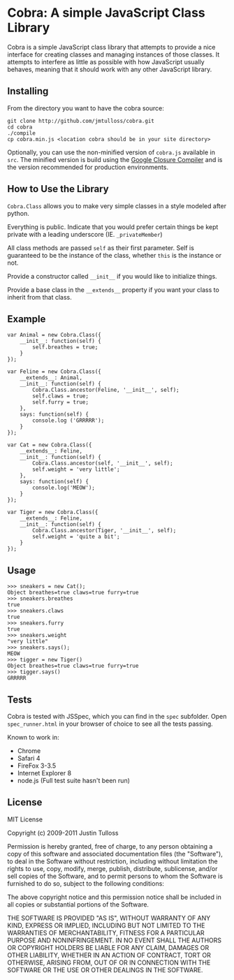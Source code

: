 Cobra: A simple JavaScript Class Library
========================================

Cobra is a simple JavaScript class library that attempts to provide a
nice interface for creating classes and managing instances of those
classes. It attempts to interfere as little as possible with how JavaScript
usually behaves, meaning that it should work with any other JavaScript library.

Installing
----------

From the directory you want to have the cobra source:

    git clone http://github.com/jmtulloss/cobra.git
    cd cobra
    ./compile
    cp cobra.min.js <location cobra should be in your site directory>

Optionally, you can use the non-minified version of `cobra.js` available in
`src`. The minified version is build using the [Google Closure Compiler][1]
and is the version recommended for production environments.

[1]: http://code.google.com/closure/compiler/

How to Use the Library
----------------------

`Cobra.Class` allows you to make very simple classes
in a style modeled after python.

Everything is public. Indicate that you would prefer certain things be
kept private with a leading underscore (IE. `_privateMember`)

All class methods are passed `self` as their first parameter. Self is
guaranteed to be the instance of the class, whether `this` is the instance
or not.

Provide a constructor called `__init__` if you would like to initialize things.

Provide a base class in the `__extends__` property if you want your
class to inherit from that class.

Example
-------
    var Animal = new Cobra.Class({
        __init__: function(self) {
            self.breathes = true;
        }
    });

    var Feline = new Cobra.Class({
        __extends__: Animal,
        __init__: function(self) {
            Cobra.Class.ancestor(Feline, '__init__', self);
            self.claws = true;
            self.furry = true;
        },
        says: function(self) {
            console.log ('GRRRRR');
        }
    });

    var Cat = new Cobra.Class({
        __extends__: Feline,
        __init__: function(self) {
            Cobra.Class.ancestor(self, '__init__', self);
            self.weight = 'very little';
        },
        says: function(self) {
            console.log('MEOW');
        }
    });

    var Tiger = new Cobra.Class({
        __extends__: Feline,
        __init__: function(self) {
            Cobra.Class.ancestor(Tiger, '__init__', self);
            self.weight = 'quite a bit';
        }
    });

Usage
-----

    >>> sneakers = new Cat();
    Object breathes=true claws=true furry=true
    >>> sneakers.breathes
    true
    >>> sneakers.claws
    true
    >>> sneakers.furry
    true
    >>> sneakers.weight
    "very little"
    >>> sneakers.says();
    MEOW
    >>> tigger = new Tiger()
    Object breathes=true claws=true furry=true
    >>> tigger.says()
    GRRRRR

Tests
-----

Cobra is tested with JSSpec, which you can find in the `spec` subfolder.
Open `spec_runner.html` in your browser of choice to see all the tests passing.

Known to work in:

 - Chrome
 - Safari 4
 - FireFox 3-3.5
 - Internet Explorer 8
 - node.js (Full test suite hasn't been run)

License
-------
MIT License

Copyright (c) 2009-2011 Justin Tulloss

Permission is hereby granted, free of charge, to any person obtaining a copy
of this software and associated documentation files (the "Software"), to deal
in the Software without restriction, including without limitation the rights
to use, copy, modify, merge, publish, distribute, sublicense, and/or sell
copies of the Software, and to permit persons to whom the Software is
furnished to do so, subject to the following conditions:

The above copyright notice and this permission notice shall be included in
all copies or substantial portions of the Software.

THE SOFTWARE IS PROVIDED "AS IS", WITHOUT WARRANTY OF ANY KIND, EXPRESS OR
IMPLIED, INCLUDING BUT NOT LIMITED TO THE WARRANTIES OF MERCHANTABILITY,
FITNESS FOR A PARTICULAR PURPOSE AND NONINFRINGEMENT. IN NO EVENT SHALL THE
AUTHORS OR COPYRIGHT HOLDERS BE LIABLE FOR ANY CLAIM, DAMAGES OR OTHER
LIABILITY, WHETHER IN AN ACTION OF CONTRACT, TORT OR OTHERWISE, ARISING FROM,
OUT OF OR IN CONNECTION WITH THE SOFTWARE OR THE USE OR OTHER DEALINGS IN
THE SOFTWARE.
